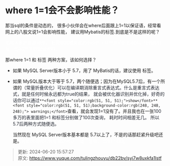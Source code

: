 # where 1=1会不会影响性能？

那当sql的条件是动态的， 很多小伙伴会在where后面跟上1=1以保证语，经常看网上的八股文说1=1会影响性能， 建议用Mybatis的<where>标签.到底是不是这样的呢？



<font style="color:#FFFFFF;">哈喽大家好我是徐庶， 有需要跳槽面试的小伙伴可以再评论区扣666，我给你们发一份80万字的面试资料。</font>



那where 1=1 和 <where> 标签 两种方案，该如何选择？

+ 如果 MySQL Server版本小于 5.7，用了 MyBatis的话，建议使用<where> 标签。



+ 如果 MySQL版本大于等于 5.7，两个随便选；因为在MySQL5.7后，有一个所谓的<font style="color:rgb(37, 41, 51);">（常量折叠优化）可以在编译期消除重言式表达式。什么是重言式表达式，就是任何时候永远都为true的结果， 就会被优化器识别并优化掉，好奇的话你可以通过</font>`**<font style="color:rgb(51, 51, 51);">show</font>**<font style="color:rgb(51, 51, 51);background-color:rgb(248, 248, 248);"> warnings;</font>`查看，就会发现1=1没有了。并且我也在一张<font style="color:rgb(37, 41, 51);">100多万的表里面把1=1 和<where>标签分别做了100次查询， 耗时时间相差无几。  所以5.7后两种方式随便选。</font>





   当然现在 MySQL Server版本基本都是 5.7以上了，不是的话那赶紧升级吧还是。<font style="color:#FFFFFF;">好如果视频对你有帮助可以一键三连哦， 我们下期见</font>

  


 



> 更新: 2024-06-20 15:57:27  
> 原文: <https://www.yuque.com/tulingzhouyu/db22bv/syi7w8uxkfa1lstf>